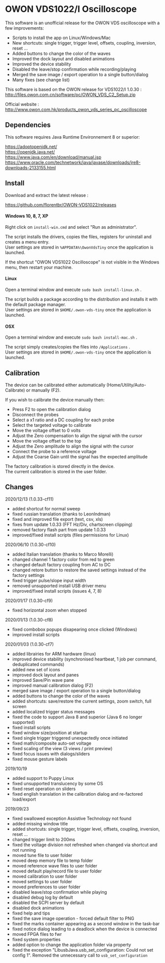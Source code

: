 
# OWON VDS1022/I Oscilloscope

This software is an unofficial release for the OWON VDS oscilloscope with a few improvements:

* Scripts to install the app on Linux/Windows/Mac
* New shortcuts: single trigger, trigger level, offsets, coupling, inversion, reset ...
* Added buttons to change the color of the waves
* Improved the dock layout and disabled animations
* Improved the device stability
* Disabled the leave/stop confirmation while recording/playing
* Merged the save image / export operation to a single button/dialog
* Many fixes (see change list)


This software is based on the OWON release for VDS1022/I 1.0.30 :  
http://files.owon.com.cn/software/pc/OWON_VDS_C2_Setup.zip  

Official website :  
http://www.owon.com.hk/products_owon_vds_series_pc_oscilloscope  


## Dependencies

This software requires Java Runtime Environnement 8 or superior:

https://adoptopenjdk.net/  
https://openjdk.java.net/  
https://www.java.com/en/download/manual.jsp  
https://www.oracle.com/technetwork/java/javase/downloads/jre8-downloads-2133155.html  


## Install

Download and extract the latest release :  

https://github.com/florentbr/OWON-VDS1022/releases  

#### Windows 10, 8, 7, XP

Right click on `install-win.cmd` and select "Run as administrator".  

The script installs the drivers, copies the files, registers for uninstall and creates a menu entry.  
User settings are stored in `%APPDATA%\OwonVdsTiny`  once the application is launched.

If the shortcut "OWON VDS1022 Oscilloscope" is not visible in the Windows menu, then restart your machine.  

#### Linux

Open a terminal window and execute `sudo bash install-linux.sh` .  
  
The script builds a package according to the distribution and installs it with the default package manager.  
User settings are stored in `$HOME/.owon-vds-tiny`  once the application is launched.

#### OSX

Open a terminal window and execute `sudo bash install-mac.sh` .  

The script simply creates/copies the files into `/Applications` .  
User settings are stored in `$HOME/.owon-vds-tiny`  once the application is launched.


## Calibration

The device can be calibrated either automatically (Home/Utility/Auto-Calibrate) or manually (F2).

If you wish to calibrate the device manually then:
* Press F2 to open the calibration dialog
* Disconnect the probes
* Select a x1 ratio and a DC coupling for each probe 
* Select the targeted voltage to calibrate
* Move the voltage offset to 0 volts
* Adjust the Zero compensation to align the signal with the cursor
* Move the voltage offset to the top
* Adjust the Zero amplitude to align the signal with the cursor
* Connect the probe to a reference voltage
* Adjust the Coarse Gain until the signal has the expected amplitude

The factory calibration is stored directly in the device.  
The current calibration is stored in the user folder.  


## Changes

2020/12/13 (1.0.33-cf11)
* added shortcut for normal sweep
* fixed russian translation (thanks to LeonIndman)
* fixed and improved file export (text, csv, xls)
* fixes from update 1.0.33 (FFT Hz/Div, chartscreen clipping)
* removed factory flash part from update 1.0.33
* improved/fixed install scripts (files permissions for Linux)

2020/06/10 (1.0.30-cf10)
* added Italian translation (thanks to Marco Morelli)
* changed channel 1 factory color from red to green
* changed default factory coupling from AC to DC
* changed retore button to restore the saved settings instead of the factory settings
* fixed trigger pulse/slope input width
* removed unsupported install USB driver menu
* improved/fixed install scripts (issues 4, 7, 8)

2020/01/17 (1.0.30-cf9)
* fixed horizontal zoom when stopped

2020/01/13 (1.0.30-cf8)
* fixed combobox popups disapearing once clicked (Windows)
* improved install scripts

2020/01/03 (1.0.30-cf7)

* added librairies for ARM hardware (linux)
* improved device stability (synchronised heartbeat, 1 job per command, deduplicated commands)
* added new set of icons
* improved dock layout and panes
* improved Save/Pin wave pane
* improved manual calibration dialog (F2)
* merged save image / export operation to a single button/dialog
* added buttons to change the color of the waves
* added shortcuts: save/restore the current settings, zoom switch, full screen
* added localized trigger status messages
* fixed the code to support Java 8 and superior (Java 6 no longer supported)
* fixed install scripts
* fixed window size/position at startup
* fixed single trigger triggered unexpectedly once initiated
* fixed math/composite auto-set voltage
* fixed scaling of the view (3 views / print preview)
* fixed focus issues with dialogs/sliders
* fixed mouse gesture labels

2019/10/19

* added support to Puppy Linux
* fixed unsupported translucency by some OS
* fixed reset operation on sliders
* fixed english translation in the calibration dialog and re-factored load/export

2019/09/23

* fixed swallowed exception Assistive Technology not found
* added missing window title
* added shortcuts: single trigger, trigger level, offsets, coupling, inversion, reset ...
* changed trigger limit to 200ms
* fixed the voltage division not refreshed when changed via shortcut and not running
* moved tune file to user folder
* moved deep memory file to temp folder
* moved reference wave files to user folder
* moved default play/record file to user folder
* moved calibration to user folder
* moved settings to user folder
* moved preferences to user folder
* disabled leave/stop confirmation while playing
* disabled debug log by default
* disabled the SCPI server by default
* disabled dock animations
* fixed help and tips
* fixed the save image operation - forced default filter to PNG
* fixed the marks container appearing as a second window in the task-bar
* fixed notice dialog leading to a deadlock when the device is connected
* moved FPGA files to fwr
* fixed system properties
* added option to change the application folder via property
* fixed the exception "LibusbJava.usb_set_configuration: Could not set config 1". Removed the unnecessary call to `usb_set_configuration`

